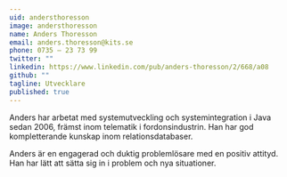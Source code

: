 ```yaml
---
uid: andersthoresson
image: andersthoresson
name: Anders Thoresson
email: anders.thoresson@kits.se
phone: 0735 – 23 73 99
twitter: ""
linkedin: https://www.linkedin.com/pub/anders-thoresson/2/668/a08
github: ""
tagline: Utvecklare
published: true
---
```


Anders har arbetat med systemutveckling och systemintegration i Java sedan 2006, främst inom telematik i fordonsindustrin. Han har god kompletterande kunskap inom relationsdatabaser.

Anders är en engagerad och duktig problemlösare med en positiv attityd. Han har lätt att sätta sig in i problem och nya situationer.
